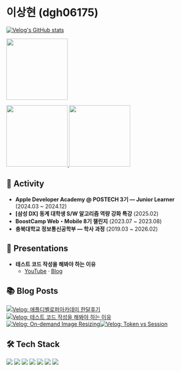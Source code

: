 # 이상현 (dgh06175)

[![Velog's GitHub stats](https://velog-readme-stats.vercel.app/api/badge?name=dgh06175)](https://velog.io/@dgh06175)

<img height="160px" src="http://mazassumnida.wtf/api/v2/generate_badge?boj=dgh06175" />

<p>
  <a href="https://github.com/anuraghazra/github-readme-stats">
    <img height="160px" src="https://github-readme-stats.vercel.app/api?username=dgh06175&show_icons=true&theme=dark" />
  </a>
  <a href="https://github.com/anuraghazra/github-readme-stats">
    <img height="160px" src="https://github-readme-stats.vercel.app/api/top-langs/?username=dgh06175&layout=compact&theme=dark" />
  </a>
</p>

## 🎯 Activity
+ **Apple Developer Academy @ POSTECH 3기 — Junior Learner** (2024.03 ~ 2024.12)  
+ **[삼성 DX] 동계 대학생 S/W 알고리즘 역량 강화 특강** (2025.02)
+ **BoostCamp Web・Mobile 8기 챌린지** (2023.07 ~ 2023.08)
+ **충북대학교 정보통신공학부 — 학사 과정** (2019.03 ~ 2026.02)

## 🎤 Presentations
+ **테스트 코드 작성을 해봐야 하는 이유**  
  - [YouTube](https://www.youtube.com/watch?v=MxBMjZCyQME) · [Blog](https://velog.io/@dgh06175/%ED%85%8C%EC%8A%A4%ED%8A%B8-%EC%BD%94%EB%93%9C-%EC%9E%91%EC%84%B1%EC%9D%84-%ED%95%B4%EB%B4%90%EC%95%BC-%ED%95%98%EB%8A%94-%EC%9D%B4%EC%9C%A0)

## 📚 Blog Posts
[![Velog: 애플디벨로퍼아카데미 한달후기](https://velog-readme-stats.vercel.app/api?name=dgh06175&slug=%EC%95%A0%ED%94%8C%EB%94%94%EB%B2%A8%EB%A1%9C%ED%8D%BC%EC%95%84%EC%B9%B4%EB%8D%B0%EB%AF%B8-%ED%95%9C%EB%8B%AC%ED%9B%84%EA%B8%B0)](https://velog.io/@dgh06175/%EC%95%A0%ED%94%8C%EB%94%94%EB%B2%A8%EB%A1%9C%ED%8D%BC%EC%95%84%EC%B9%B4%EB%8D%B0%EB%AF%B8-%ED%95%9C%EB%8B%AC%ED%9B%84%EA%B8%B0)[![Velog: 테스트 코드 작성을 해봐야 하는 이유](https://velog-readme-stats.vercel.app/api?name=dgh06175&slug=%ED%85%8C%EC%8A%A4%ED%8A%B8-%EC%BD%94%EB%93%9C-%EC%9E%91%EC%84%B1%EC%9D%84-%ED%95%B4%EB%B4%90%EC%95%BC-%ED%95%98%EB%8A%94-%EC%9D%B4%EC%9C%A0)](https://velog.io/@dgh06175/%ED%85%8C%EC%8A%A4%ED%8A%B8-%EC%BD%94%EB%93%9C-%EC%9E%91%EC%84%B1%EC%9D%84-%ED%95%B4%EB%B4%90%EC%95%BC-%ED%95%98%EB%8A%94-%EC%9D%B4%EC%9C%A0)[![Velog: On-demand Image Resizing](https://velog-readme-stats.vercel.app/api?name=dgh06175&slug=ondemand-image-resizing)](https://velog.io/@dgh06175/ondemand-image-resizing)[![Velog: Token vs Session](https://velog-readme-stats.vercel.app/api?name=dgh06175&slug=token-vs-session)](https://velog.io/@dgh06175/token-vs-session)

## 🛠️ Tech Stack
<img src="https://img.shields.io/badge/Java-007396?style=for-the-badge&logo=java&logoColor=white" /> <img src="https://img.shields.io/badge/Spring Boot-6DB33F?style=for-the-badge&logo=springboot&logoColor=white" /> <img src="https://img.shields.io/badge/MySQL-4479A1?style=for-the-badge&logo=mysql&logoColor=white" /> <img src="https://img.shields.io/badge/PostgreSQL-336791?style=for-the-badge&logo=postgresql&logoColor=white" /> <img src="https://img.shields.io/badge/AWS-FF9900?style=for-the-badge&logo=amazonaws&logoColor=white" /> <img src="https://img.shields.io/badge/Swift-FA7343?style=for-the-badge&logo=swift&logoColor=white" /> <img src="https://img.shields.io/badge/Firebase-FFCA28?style=for-the-badge&logo=firebase&logoColor=white" />
